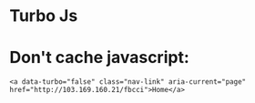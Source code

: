 # Turbo Js

# Don't cache javascript:
```
<a data-turbo="false" class="nav-link" aria-current="page" href="http://103.169.160.21/fbcci">Home</a>
```
